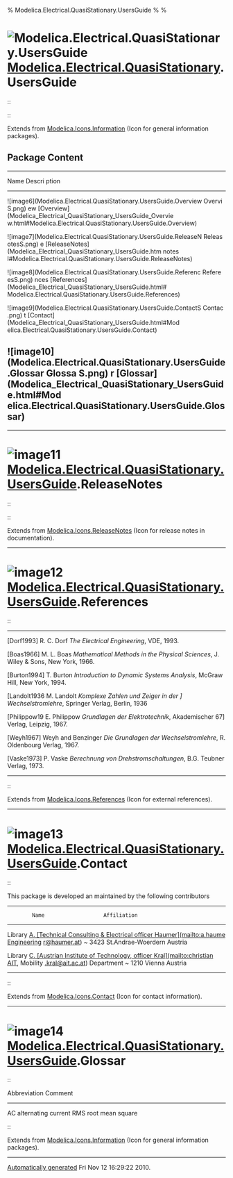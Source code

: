 % Modelica.Electrical.QuasiStationary.UsersGuide
% 
% 

![Modelica.Electrical.QuasiStationary.UsersGuide](Modelica.Electrical.QuasiStationary.UsersGuideI.png) [Modelica.Electrical.QuasiStationary](Modelica_Electrical_QuasiStationary.html#Modelica.Electrical.QuasiStationary).UsersGuide
=====================================================================================================================================================================================================================================

::

::

Extends from
[Modelica.Icons.Information](Modelica_Icons.html#Modelica.Icons.Information)
(Icon for general information packages).

Package Content
---------------

  ------------------------------------------------------------------------
  Name                                                              Descri
                                                                    ption
  ----------------------------------------------------------------- ------
  ![image6](Modelica.Electrical.QuasiStationary.UsersGuide.Overview Overvi
  S.png)                                                            ew
  [Overview](Modelica_Electrical_QuasiStationary_UsersGuide_Overvie 
  w.html#Modelica.Electrical.QuasiStationary.UsersGuide.Overview)   

  ![image7](Modelica.Electrical.QuasiStationary.UsersGuide.ReleaseN Releas
  otesS.png)                                                        e
  [ReleaseNotes](Modelica_Electrical_QuasiStationary_UsersGuide.htm notes
  l#Modelica.Electrical.QuasiStationary.UsersGuide.ReleaseNotes)    

  ![image8](Modelica.Electrical.QuasiStationary.UsersGuide.Referenc Refere
  esS.png)                                                          nces
  [References](Modelica_Electrical_QuasiStationary_UsersGuide.html# 
  Modelica.Electrical.QuasiStationary.UsersGuide.References)        

  ![image9](Modelica.Electrical.QuasiStationary.UsersGuide.ContactS Contac
  .png)                                                             t
  [Contact](Modelica_Electrical_QuasiStationary_UsersGuide.html#Mod 
  elica.Electrical.QuasiStationary.UsersGuide.Contact)              

  ![image10](Modelica.Electrical.QuasiStationary.UsersGuide.Glossar Glossa
  S.png)                                                            r
  [Glossar](Modelica_Electrical_QuasiStationary_UsersGuide.html#Mod 
  elica.Electrical.QuasiStationary.UsersGuide.Glossar)              
  ------------------------------------------------------------------------

* * * * *

![image11](Modelica.Electrical.QuasiStationary.UsersGuide.ReleaseNotesI.png) [Modelica.Electrical.QuasiStationary.UsersGuide](Modelica_Electrical_QuasiStationary_UsersGuide.html#Modelica.Electrical.QuasiStationary.UsersGuide).ReleaseNotes
==============================================================================================================================================================================================================================================

::

::

Extends from
[Modelica.Icons.ReleaseNotes](Modelica_Icons.html#Modelica.Icons.ReleaseNotes)
(Icon for release notes in documentation).

* * * * *

![image12](Modelica.Electrical.QuasiStationary.UsersGuide.ReferencesI.png) [Modelica.Electrical.QuasiStationary.UsersGuide](Modelica_Electrical_QuasiStationary_UsersGuide.html#Modelica.Electrical.QuasiStationary.UsersGuide).References
==========================================================================================================================================================================================================================================

::

  ------------ ------------------------------------------------------------
  [Dorf1993]   R.  C.  Dorf *The Electrical Engineering*, VDE, 1993.
               
               

  [Boas1966]   M.  L.  Boas *Mathematical Methods in the Physical
                       Sciences*, J. Wiley & Sons, New York, 1966.
               
               

  [Burton1994] T.  Burton *Introduction to Dynamic Systems Analysis*,
                   McGraw Hill, New York, 1994.
               

  [Landolt1936 M.  Landolt *Komplexe Zahlen und Zeiger in der
  ]                Wechselstromlehre*, Springer Verlag, Berlin, 1936
               

  [Philippow19 E.  Philippow *Grundlagen der Elektrotechnik*, Akademischer
  67]              Verlag, Leipzig, 1967.
               

  [Weyh1967]   Weyh and Benzinger *Die Grundlagen der Wechselstromlehre*,
               R. Oldenbourg Verlag, 1967.

  [Vaske1973]  P.  Vaske *Berechnung von Drehstromschaltungen*, B.G.
                   Teubner Verlag, 1973.
               
  ------------ ------------------------------------------------------------

::

Extends from
[Modelica.Icons.References](Modelica_Icons.html#Modelica.Icons.References)
(Icon for external references).

* * * * *

![image13](Modelica.Electrical.QuasiStationary.UsersGuide.ContactI.png) [Modelica.Electrical.QuasiStationary.UsersGuide](Modelica_Electrical_QuasiStationary_UsersGuide.html#Modelica.Electrical.QuasiStationary.UsersGuide).Contact
====================================================================================================================================================================================================================================

::

This package is developed an maintained by the following contributors

  -------------------------------------------------------------------------
            Name                   Affiliation
  --------- ---------------------- ----------------------------------------
  Library   [A.                    [Technical Consulting & Electrical
  officer   Haumer](mailto:a.haume Engineering](http://www.haumer.at)
            r@haumer.at)             ~ 3423 St.Andrae-Woerdern Austria
                                   
                                   

  Library   [C.                    [Austrian Institute of Technology,
  officer   Kral](mailto:christian AIT](http://www.ait.ac.at), Mobility
            .kral@ait.ac.at)       Department
                                     ~ 1210 Vienna Austria
                                   
                                   
  -------------------------------------------------------------------------

::

Extends from
[Modelica.Icons.Contact](Modelica_Icons.html#Modelica.Icons.Contact)
(Icon for contact information).

* * * * *

![image14](Modelica.Electrical.QuasiStationary.UsersGuide.GlossarI.png) [Modelica.Electrical.QuasiStationary.UsersGuide](Modelica_Electrical_QuasiStationary_UsersGuide.html#Modelica.Electrical.QuasiStationary.UsersGuide).Glossar
====================================================================================================================================================================================================================================

::

  Abbreviation      Comment
  ----------------- ------------------------
  AC                alternating current
  RMS               root mean square

::

Extends from
[Modelica.Icons.Information](Modelica_Icons.html#Modelica.Icons.Information)
(Icon for general information packages).

* * * * *

[Automatically generated](http://www.3ds.com/) Fri Nov 12 16:29:22 2010.
